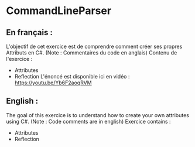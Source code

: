 # CommandLineParser
## En français :
L'objectif de cet exercice est de comprendre comment créer ses propres Attributs en C#. (Note : Commentaires du code en anglais)
Contenu de l'exercice :
- Attributes
- Reflection
L'énoncé est disponible ici en vidéo : https://youtu.be/Yb6F2aoqRVM


## English : 
The goal of this exercice is to understand how to create your own attributes using C#. (Note : Code comments are in english)
Exercice contains :
- Attributes
- Reflection


